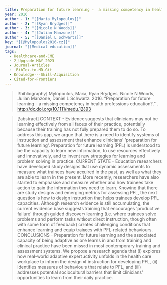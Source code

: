 ```yaml
---
title: Preparation for future learning -  a missing competency in health professions education?
year: 2016
author - 1: "[[Maria Mylopoulos]]"
author - 2: "[[Ryan Brydges]]"
author - 3: "[[Nicole N Woods]]"
author - 4: "[[Julian Manzone]]"
author - 5: "[[Daniel L Schwartz]]"
key: "[[@Mylopoulos2016-cz]]"
journal: "[[Medical education]]"
tags:
  - Healthcare-and-CME
  - 2_Upgrade-MAY-2023
  - Journal-Articles
  - _BibTex-to-MD-Git
  - Knowledge---Skill-Acquisition
  - Cited-for-Frontiers
---
```


> [!bibliography]
> Mylopoulos, Maria, Ryan Brydges, Nicole N Woods, Julian Manzone, Daniel L Schwartz. 2016. “Preparation for future learning -  a missing competency in health professions education?.” . http://dx.doi.org/10.1111/medu.12893

> [!abstract]
> CONTEXT -  Evidence suggests that clinicians may not be learning effectively from all facets of their practice, potentially because their training has not fully prepared them to do so. To address this gap, we argue that there is a need to identify systems of instruction and assessment that enhance clinicians' 'preparation for future learning'. Preparation for future learning (PFL) is understood to be the capacity to learn new information, to use resources effectively and innovatively, and to invent new strategies for learning and problem solving in practice. CURRENT STATE -  Education researchers have developed study designs that use dynamic assessments to measure what trainees have acquired in the past, as well as what they are able to learn in the present. More recently, researchers have also started to emphasise and measure whether and how trainees take action to gain the information they need to learn. Knowing that there are study designs and emerging metrics for assessing PFL, the next question is how to design instruction that helps trainees develop PFL capacities. Although research evidence is still accumulating, the current evidence base suggests training that encourages 'productive failure' through guided discovery learning (i.e. where trainees solve problems and perform tasks without direct instruction, though often with some form of feedback) creates challenging conditions that enhance learning and equip trainees with PFL-related behaviours. CONCLUSIONS -  Preparation for future learning and the associated capacity of being adaptive as one learns in and from training and clinical practice have been missed in most contemporary training and assessment systems. We propose a research agenda that (i) explores how real-world adaptive expert activity unfolds in the health care workplace to inform the design of instruction for developing PFL, (ii) identifies measures of behaviours that relate to PFL, and (iii) addresses potential sociocultural barriers that limit clinicians' opportunities to learn from their daily practice.